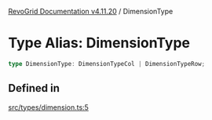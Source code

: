 [RevoGrid Documentation v4.11.20](README.md) / DimensionType

# Type Alias: DimensionType

```ts
type DimensionType: DimensionTypeCol | DimensionTypeRow;
```

## Defined in

[src/types/dimension.ts:5](https://github.com/revolist/revogrid/blob/4b7a998aefffde7f50261e3e7336253a89c4c269/src/types/dimension.ts#L5)

